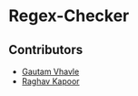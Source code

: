 # Regex-Checker

## Contributors

- [Gautam Vhavle](https://www.github.com/GautamVhavle)
- [Raghav Kapoor](https://www.github.com/raghavkapoor-prog)
